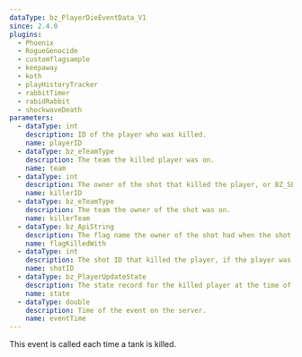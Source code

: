 ```yaml
---
dataType: bz_PlayerDieEventData_V1
since: 2.4.0
plugins:
  - Phoenix
  - RogueGenocide
  - customflagsample
  - keepaway
  - koth
  - playHistoryTracker
  - rabbitTimer
  - rabidRabbit
  - shockwaveDeath
parameters:
  - dataType: int
    description: ID of the player who was killed.
    name: playerID
  - dataType: bz_eTeamType
    description: The team the killed player was on.
    name: team
  - dataType: int
    description: The owner of the shot that killed the player, or BZ_SERVER for server side kills
    name: killerID
  - dataType: bz_eTeamType
    description: The team the owner of the shot was on.
    name: killerTeam
  - dataType: bz_ApiString
    description: The flag name the owner of the shot had when the shot was fired.
    name: flagKilledWith
  - dataType: int
    description: The shot ID that killed the player, if the player was not killed by a shot, the id will be -1.
    name: shotID
  - dataType: bz_PlayerUpdateState
    description: The state record for the killed player at the time of the event
    name: state
  - dataType: double
    description: Time of the event on the server.
    name: eventTime
---
```


This event is called each time a tank is killed.
